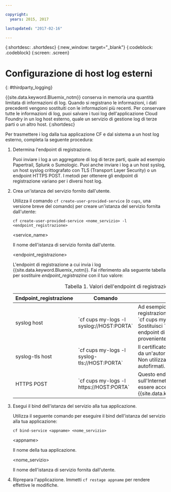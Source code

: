 ```yaml
---

copyright:
  years: 2015, 2017

lastupdated: "2017-02-16"

---
```



{:shortdesc: .shortdesc}
{:new_window: target="_blank"}
{:codeblock: .codeblock}
{:screen: .screen}


# Configurazione di host log esterni
{: #thirdparty_logging}

{{site.data.keyword.Bluemix_notm}} conserva in memoria una quantità limitata di informazioni di log. Quando si registrano le informazioni, i dati precedenti vengono sostituiti con le informazioni più recenti. Per conservare tutte le informazioni di log, puoi salvare i tuoi log dell'applicazione Cloud Foundry in un log host esterno, quale un servizio di gestione log di terze parti o un altro host.
{:shortdesc}

Per trasmettere i log dalla tua applicazione CF e dal sistema a un host log esterno, completa la seguente procedura: 

  1. Determina l'endpoint di registrazione.

	 Puoi inviare i log a un aggregatore di log di terze parti, quale ad esempio Papertrail, Splunk o Sumologic. Puoi anche inviare i log a un host syslog, un host syslog crittografato con TLS (Transport Layer Security) o un endpoint HTTPS POST. I metodi per ottenere gli endpoint di registrazione variano per i diversi host log.

  2. Crea un'istanza del servizio fornito dall'utente.

	 Utilizza il comando `cf create-user-provided-service` (o `cups`, una versione breve del comando) per creare un'istanza del servizio fornita dall'utente:
	 ```
	 cf create-user-provided-service <nome_servizio> -l <endpoint_registrazione>
	 ```
	 &lt;service_name&gt;

	 Il nome dell'istanza di servizio fornita dall'utente.

	 &lt;endpoint_registrazione&gt;

	 L'endpoint di registrazione a cui invia i log {{site.data.keyword.Bluemix_notm}}. Fai riferimento alla seguente tabella per sostituire *endpoint_registrazine* con il tuo valore:

	 <table>
	 <caption>Tabella 1. Valori dell'endpoint di registrazione</caption>
     <thead>
     <tr>
     <th>Endpoint_registrazione</th>
     <th>Comando</th>
	 <th>Note</th>
     </tr>
     </thead>
     <tbody>
     <tr>
     <td>syslog host</td>
     <td>`cf cups my-logs -l syslog://HOST:PORTA`</td>
	 <td>Ad esempio, per consentire la registrazione in Papertrail, immetti `cf cups my-logs -l syslog://<papertrail-url>`. Sostituisci `<papertrail-url>` con l'URL del tuo endpoint di registrazione proveniente da Papertrail.</td>
     </tr>
	 <tr>
     <td>syslog-tls host</td>
     <td>`cf cups my-logs -l syslog-tls://HOST:PORTA`</td>
	 <td>Il certificato deve essere garantito da un'autorità di certificazione. Non utilizzare certificati autofirmati.</td>
     </tr>
	 <tr>
     <td>HTTPS POST</td>
     <td>`cf cups my-logs -l https://HOST:PORTA`</td>
	 <td>Questo endpoint deve trovarsi sull'Internet pubblico e deve essere accessibile da {{site.data.keyword.Bluemix_notm}}</td>
     </tr>
     </tbody>
     </table>
  3. Esegui il bind dell'istanza del servizio alla tua applicazione.

	 Utilizza il seguente comando per eseguire il bind dell'istanza del servizio alla tua applicazione:

	 ```
	 cf bind-service <appname> <nome_servizio>
	 ```
	 &lt;appname&gt;

	 Il nome della tua applicazione.

	 &lt;nome_servizio&gt;

	 Il nome dell'istanza di servizio fornita dall'utente.

  4. Riprepara l'applicazione.
     Immetti `cf restage appname` per rendere effettive le modifiche.

